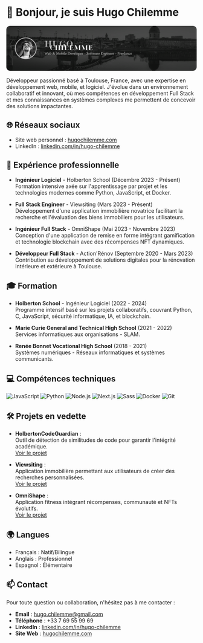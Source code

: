 # 👋 Bonjour, je suis Hugo Chilemme

![Background](https://github.com/hugo-chilemme/hugo-chilemme/blob/main/background.png?id=2)

Développeur passionné basé à Toulouse, France, avec une expertise en développement web, mobile, et logiciel. J'évolue dans un environnement collaboratif et innovant, où mes compétences en développement Full Stack et mes connaissances en systèmes complexes me permettent de concevoir des solutions impactantes.

## 🌐 Réseaux sociaux

- Site web personnel : [hugochilemme.com](https://www.hugochilemme.com)
- LinkedIn : [linkedin.com/in/hugo-chilemme](https://www.linkedin.com/in/hugo-chilemme)

## 💼 Expérience professionnelle

- **Ingénieur Logiciel** - Holberton School (Décembre 2023 - Présent)  
  Formation intensive axée sur l'apprentissage par projet et les technologies modernes comme Python, JavaScript, et Docker.

- **Full Stack Engineer** - Viewsiting (Mars 2023 - Présent)  
  Développement d'une application immobilière novatrice facilitant la recherche et l'évaluation des biens immobiliers pour les utilisateurs.

- **Ingénieur Full Stack** - OmniShape (Mai 2023 - Novembre 2023)  
  Conception d'une application de remise en forme intégrant gamification et technologie blockchain avec des récompenses NFT dynamiques.

- **Développeur Full Stack** - Action'Rénov (Septembre 2020 - Mars 2023)  
  Contribution au développement de solutions digitales pour la rénovation intérieure et extérieure à Toulouse.

## 🎓 Formation

- **Holberton School** - Ingénieur Logiciel (2022 - 2024)  
  Programme intensif basé sur les projets collaboratifs, couvrant Python, C, JavaScript, sécurité informatique, IA, et blockchain.

- **Marie Curie General and Technical High School** (2021 - 2022)  
  Services informatiques aux organisations - SLAM.

- **Renée Bonnet Vocational High School** (2018 - 2021)  
  Systèmes numériques - Réseaux informatiques et systèmes communicants.

## 💻 Compétences techniques

![JavaScript](https://img.shields.io/badge/-JavaScript-F7DF1E?style=flat-square&logo=javascript&logoColor=black)
![Python](https://img.shields.io/badge/-Python-3776AB?style=flat-square&logo=python&logoColor=white)
![Node.js](https://img.shields.io/badge/-Node.js-339933?style=flat-square&logo=nodedotjs&logoColor=white)
![Next.js](https://img.shields.io/badge/-Next.js-000000?style=flat-square&logo=nextdotjs&logoColor=white)
![Sass](https://img.shields.io/badge/-Sass-CC6699?style=flat-square&logo=sass&logoColor=white)
![Docker](https://img.shields.io/badge/-Docker-2496ED?style=flat-square&logo=docker&logoColor=white)
![Git](https://img.shields.io/badge/-Git-F05032?style=flat-square&logo=git&logoColor=white)

## 🛠️ Projets en vedette

- **HolbertonCodeGuardian** :  
  Outil de détection de similitudes de code pour garantir l'intégrité académique.  
  [Voir le projet](https://github.com/hugo-chilemme/HolbertonCodeGuardian)

- **Viewsiting** :  
  Application immobilière permettant aux utilisateurs de créer des recherches personnalisées.  
  [Voir le projet](https://github.com/hugo-chilemme/Viewsiting)

- **OmniShape** :  
  Application fitness intégrant récompenses, communauté et NFTs évolutifs.  
  [Voir le projet](https://github.com/hugo-chilemme/OmniShape)

## 🌍 Langues

- Français : Natif/Bilingue  
- Anglais : Professionnel  
- Espagnol : Élémentaire

## 📫 Contact

Pour toute question ou collaboration, n'hésitez pas à me contacter :  
- **Email** : [hugo.chilemme@gmail.com](mailto:hugo.chilemme@gmail.com)  
- **Téléphone** : +33 7 69 55 99 69  
- **LinkedIn** : [linkedin.com/in/hugo-chilemme](https://www.linkedin.com/in/hugo-chilemme)  
- **Site Web** : [hugochilemme.com](https://www.hugochilemme.com)
